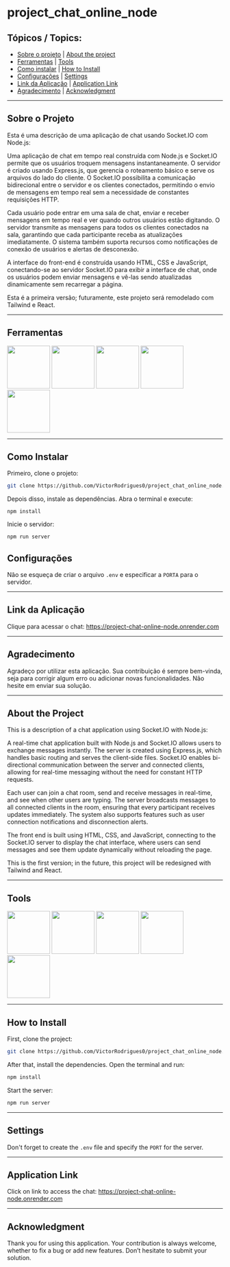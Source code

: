 # project_chat_online_node

## Tópicos / Topics:

- [Sobre o projeto](#sobre-o-projeto) | [About the project](#about-the-project)
- [Ferramentas](#ferramentas) | [Tools](#tools)
- [Como instalar](#como-instalar) | [How to Install](#how-to-install)
- [Configurações](#configurações) | [Settings](#settings)
- [Link da Aplicação](#link-da-aplicação) | [Application Link](#aplication-link)
- [Agradecimento](#agradecimento) | [Acknowledgment](#acknowledgment)

<hr>

## Sobre o Projeto

Esta é uma descrição de uma aplicação de chat usando Socket.IO com Node.js:

Uma aplicação de chat em tempo real construída com Node.js e Socket.IO permite que os usuários troquem mensagens instantaneamente. O servidor é criado usando Express.js, que gerencia o roteamento básico e serve os arquivos do lado do cliente. O Socket.IO possibilita a comunicação bidirecional entre o servidor e os clientes conectados, permitindo o envio de mensagens em tempo real sem a necessidade de constantes requisições HTTP.

Cada usuário pode entrar em uma sala de chat, enviar e receber mensagens em tempo real e ver quando outros usuários estão digitando. O servidor transmite as mensagens para todos os clientes conectados na sala, garantindo que cada participante receba as atualizações imediatamente. O sistema também suporta recursos como notificações de conexão de usuários e alertas de desconexão.

A interface do front-end é construída usando HTML, CSS e JavaScript, conectando-se ao servidor Socket.IO para exibir a interface de chat, onde os usuários podem enviar mensagens e vê-las sendo atualizadas dinamicamente sem recarregar a página.

Esta é a primeira versão; futuramente, este projeto será remodelado com Tailwind e React.

<hr>

## Ferramentas 

<div style="display:inline-block">
            <img src="https://cdn.jsdelivr.net/gh/devicons/devicon@latest/icons/html5/html5-original.svg" width="100px" />
            <img src="https://cdn.jsdelivr.net/gh/devicons/devicon@latest/icons/css3/css3-original.svg"  width="100px" />
            <img src="https://cdn.jsdelivr.net/gh/devicons/devicon@latest/icons/socketio/socketio-original.svg"  width="100px" />
            <img src="https://cdn.jsdelivr.net/gh/devicons/devicon@latest/icons/typescript/typescript-original.svg"  width="100px" />
            <img src="https://cdn.jsdelivr.net/gh/devicons/devicon@latest/icons/nodejs/nodejs-original-wordmark.svg"  width="100px" />
</div>
<hr>

## Como Instalar

Primeiro, clone o projeto:

```bash
git clone https://github.com/VictorRodrigues0/project_chat_online_node.git
```
Depois disso, instale as dependências. Abra o terminal e execute:
```terminal
npm install
```

Inicie o servidor:

```bash
npm run server
```

## Configurações

Não se esqueça de criar o arquivo `.env` e especificar a `PORTA` para o servidor.

<hr>

## Link da Aplicação

Clique para acessar o chat: https://project-chat-online-node.onrender.com

<hr>

## Agradecimento

Agradeço por utilizar esta aplicação. Sua contribuição é sempre bem-vinda, seja para corrigir algum erro ou adicionar novas funcionalidades. Não hesite em enviar sua solução.

<hr>

## About the Project

This is a description of a chat application using Socket.IO with Node.js:

A real-time chat application built with Node.js and Socket.IO allows users to exchange messages instantly. The server is created using Express.js, which handles basic routing and serves the client-side files. Socket.IO enables bi-directional communication between the server and connected clients, allowing for real-time messaging without the need for constant HTTP requests.

Each user can join a chat room, send and receive messages in real-time, and see when other users are typing. The server broadcasts messages to all connected clients in the room, ensuring that every participant receives updates immediately. The system also supports features such as user connection notifications and disconnection alerts.

The front end is built using HTML, CSS, and JavaScript, connecting to the Socket.IO server to display the chat interface, where users can send messages and see them update dynamically without reloading the page.

This is the first version; in the future, this project will be redesigned with Tailwind and React.

<hr>

## Tools


<div style="display:inline-block">
            <img src="https://cdn.jsdelivr.net/gh/devicons/devicon@latest/icons/html5/html5-original.svg" width="100px" />
            <img src="https://cdn.jsdelivr.net/gh/devicons/devicon@latest/icons/css3/css3-original.svg"  width="100px" />
            <img src="https://cdn.jsdelivr.net/gh/devicons/devicon@latest/icons/socketio/socketio-original.svg"  width="100px" />
            <img src="https://cdn.jsdelivr.net/gh/devicons/devicon@latest/icons/typescript/typescript-original.svg"  width="100px" />
            <img src="https://cdn.jsdelivr.net/gh/devicons/devicon@latest/icons/nodejs/nodejs-original-wordmark.svg"  width="100px" />
</div>
<hr>

## How to Install

First, clone the project:

```bash
git clone https://github.com/VictorRodrigues0/project_chat_online_node.git
```

After that, install the dependencies. Open the terminal and run:
```bash
npm install
```
Start the server:

```bash
npm run server
```

<hr>

## Settings

Don't forget to create the `.env` file and specify the `PORT` for the server.

<hr>

## Application Link

Click on link to access the chat: https://project-chat-online-node.onrender.com

<hr>

## Acknowledgment

Thank you for using this application. Your contribution is always welcome, whether to fix a bug or add new features. Don’t hesitate to submit your solution.


